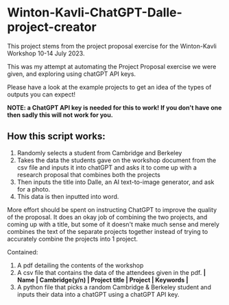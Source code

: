 # Winton-Kavli-ChatGPT-Dalle-project-creator
This project stems from the project proposal exercise for the Winton-Kavli Workshop 10-14 July 2023.

This was my attempt at automating the Project Proposal exercise we were given, and exploring using chatGPT API keys.

Please have a look at the example projects to get an idea of the types of outputs you can expect!

**NOTE: a ChatGPT API key is needed for this to work! If you don't have one then sadly this will not work for you.**


## How this script works:
1.  Randomly selects a student from Cambridge and Berkeley
2.  Takes the data the students gave on the workshop document from the csv file and inputs it into chatGPT and asks it to come up with a research proposal that combines both the projects
3.  Then inputs the title into Dalle, an AI text-to-image generator, and ask for a photo.
4.  This data is then inputted into word.

More effort should be spent on instructing ChatGPT to improve the quality of the proposal. It does an okay job of combining the two projects, and coming up with a title, 
but some of it doesn't make much sense and merely combines the text of the separate projects together instead of trying to accurately combine the projects into 1 project.

Contained: 
1.  A pdf detailing the contents of the workshop
2.  A csv file that contains the data of the attendees given in the pdf. **| Name | Cambridge(y/n) | Project title | Project | Keywords |**
3.  A python file that picks a random Cambridge & Berkeley student and inputs their data into a chatGPT using a chatGPT API key.
